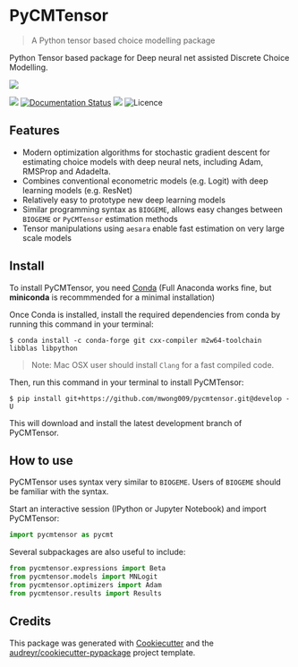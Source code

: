 # PyCMTensor

> A Python tensor based choice modelling package

Python Tensor based package for Deep neural net assisted Discrete Choice Modelling.

![](https://img.shields.io/badge/pycmtensor-0.5.0-orange)

![](https://img.shields.io/pypi/v/pycmtensor.svg)
[![Documentation Status](https://readthedocs.org/projects/pycmtensor/badge/?version=latest)](https://pycmtensor.readthedocs.io/en/latest/?version=latest)
[![](https://pyup.io/repos/github/mwong009/pycmtensor/shield.svg)](https://pyup.io/repos/github/mwong009/pycmtensor)
![Licence](https://img.shields.io/badge/Licence-MIT-blue)

## Features

* Modern optimization algorithms for stochastic gradient descent for estimating choice models with deep neural nets, including Adam, RMSProp and Adadelta.
* Combines conventional econometric models (e.g. Logit) with deep learning models (e.g. ResNet)
* Relatively easy to prototype new deep learning models
* Similar programming syntax as `BIOGEME`, allows easy changes between `BIOGEME` or `PyCMTensor` estimation methods
* Tensor manipulations using `aesara` enable fast estimation on very large scale models

## Install

To install PyCMTensor, you need [Conda](https://docs.conda.io/en/latest/miniconda.html) (Full Anaconda works fine, but **miniconda** is recommmended for a minimal installation)

Once Conda is installed, install the required dependencies from conda by running this 
command in your terminal:

```console
$ conda install -c conda-forge git cxx-compiler m2w64-toolchain libblas libpython
```

>Note: Mac OSX user should install `Clang` for a fast compiled code.

Then, run this command in your terminal to install PyCMTensor:

```console
$ pip install git+https://github.com/mwong009/pycmtensor.git@develop -U
```

This will download and install the latest development branch of PyCMTensor.

## How to use

PyCMTensor uses syntax very similar to `BIOGEME`. Users of `BIOGEME` should be familiar 
with the syntax.

Start an interactive session (IPython or Jupyter Notebook) and import PyCMTensor:
```Python
import pycmtensor as pycmt
```

Several subpackages are also useful to include:
```Python
from pycmtensor.expressions import Beta
from pycmtensor.models import MNLogit
from pycmtensor.optimizers import Adam
from pycmtensor.results import Results
```

## Credits

This package was generated with [Cookiecutter](https://github.com/audreyr/cookiecutter) and the [audreyr/cookiecutter-pypackage](https://github.com/audreyr/cookiecutter-pypackage) project template.